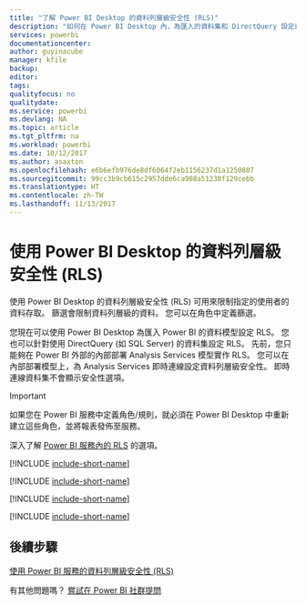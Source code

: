 ```yaml
---
title: "了解 Power BI Desktop 的資料列層級安全性 (RLS)"
description: "如何在 Power BI Desktop 內，為匯入的資料集和 DirectQuery 設定資料列層級安全性。"
services: powerbi
documentationcenter: 
author: guyinacube
manager: kfile
backup: 
editor: 
tags: 
qualityfocus: no
qualitydate: 
ms.service: powerbi
ms.devlang: NA
ms.topic: article
ms.tgt_pltfrm: na
ms.workload: powerbi
ms.date: 10/12/2017
ms.author: asaxton
ms.openlocfilehash: e6b6efb976de8df6064f2eb1156237d1a1250807
ms.sourcegitcommit: 99cc3b9cb615c2957dde6ca908a51238f129cebb
ms.translationtype: HT
ms.contentlocale: zh-TW
ms.lasthandoff: 11/13/2017
---
```

# <a name="row-level-security-rls-with-power-bi-desktop"></a>使用 Power BI Desktop 的資料列層級安全性 (RLS)
使用 Power BI Desktop 的資料列層級安全性 (RLS) 可用來限制指定的使用者的資料存取。 篩選會限制資料列層級的資料。 您可以在角色中定義篩選。

您現在可以使用 Power BI Desktop 為匯入 Power BI 的資料模型設定 RLS。 您也可以針對使用 DirectQuery (如 SQL Server) 的資料集設定 RLS。 先前，您只能夠在 Power BI 外部的內部部署 Analysis Services 模型實作 RLS。 您可以在內部部署模型上，為 Analysis Services 即時連線設定資料列層級安全性。 即時連線資料集不會顯示安全性選項。

> [!IMPORTANT]
> 如果您在 Power BI 服務中定義角色/規則，就必須在 Power BI Desktop 中重新建立這些角色，並將報表發佈至服務。
> 
> 

深入了解 [Power BI 服務內的 RLS](service-admin-rls.md) 的選項。

[!INCLUDE [include-short-name](./includes/rls-desktop-define-roles.md)]

[!INCLUDE [include-short-name](./includes/rls-desktop-view-as-roles.md)]

[!INCLUDE [include-short-name](./includes/rls-limitations.md)]

[!INCLUDE [include-short-name](./includes/rls-faq.md)]

## <a name="next-steps"></a>後續步驟
[使用 Power BI 服務的資料列層級安全性 (RLS)](service-admin-rls.md)  

有其他問題嗎？ [嘗試在 Power BI 社群提問](http://community.powerbi.com/)

